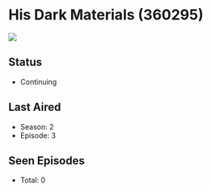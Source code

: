 # His Dark Materials (360295)

<img src="https://dg31sz3gwrwan.cloudfront.net/poster/360295/1397288-0-optimized.jpg" />

## Status
* Continuing
## Last Aired
* Season: 2
* Episode: 3
## Seen Episodes
* Total: 0
